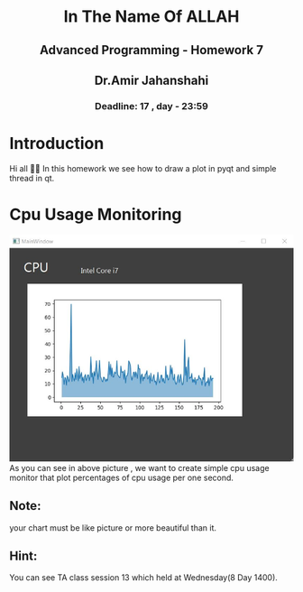 <div style="text-align: center;">
<h1>
In The Name Of ALLAH
</h1>
<h2>
Advanced Programming - Homework 7
</h2>
<h2>
Dr.Amir Jahanshahi
</h2>
<h3>
Deadline: 17 , day  - 23:59 
</div>

# Introduction
Hi all 🙋‍♂️
In this homework we see how to draw a plot in pyqt and simple thread in qt.

# Cpu Usage Monitoring
<img src="./stuff/i1.JPG" alt="Cpu_Usage_monitor">
As you can see in above picture , we want to create simple cpu usage monitor that plot percentages of cpu usage per one second.

## Note:
your chart must be like picture or more beautiful than it.

## Hint:
You can see TA class session 13 which held at Wednesday(8 Day 1400).



